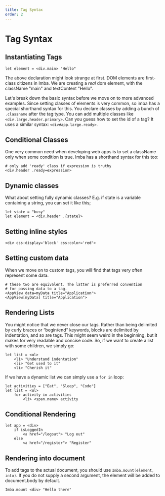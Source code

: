 ```yaml
---
title: Tag Syntax
order: 2
---
```


# Tag Syntax

## Instantiating Tags

```imba
let element = <div.main> "Hello"
```

The above declaration might look strange at first. DOM elements are first-class citizens in Imba. We are creating a *real* dom element, with the className "main" and textContent "Hello".

Let's break down the basic syntax before we move on to more advanced examples. Since setting classes of elements is very common, so imba has a special shorthand syntax for this. You declare classes by adding a bunch of `.classname` after the tag type. You can add multiple classes like `<div.large.header.primary>`. Can you guess how to set the id of a tag? It uses a similar syntax: `<div#app.large.ready>`.


## Conditional Classes

One very common need when developing web apps is to set a className only when some condition is true. Imba has a shorthand syntax for this too:

```imba
# only add 'ready' class if expression is truthy
<div.header .ready=expression>
```


## Dynamic classes

What about setting fully dynamic classes? E.g. if state is a variable containing a string, you can set it like this;

```imba
let state = "busy"
let element = <div.header .{state}>
```


## Setting inline styles

```imba
<div css:display='block' css:color='red'>
```


## Setting custom data

When we move on to custom tags, you will find that tags very often represent some data.

```imba
# these two are equivalent. The latter is preferred convention
# for passing data to a tag. 
<AppView data=myData title="Application"> 
<AppView[myData] title="Application">
```


## Rendering Lists

You might notice that we never close our tags. Rather than being delimited by curly braces or “begin/end” keywords, blocks are delimited by indentation, and so are tags. This might seem weird in the beginning, but it makes for very readable and concise code. So, if we want to create a list with some children, we simply go:

```imba
let list = <ul>
    <li> "Understand indentation"
    <li> "Get used to it"
    <li> "Cherish it"
```

If we have a dynamic list we can simply use a `for in` loop:

```imba
let activities = ["Eat", "Sleep", "Code"]
let list = <ul>
    for activity in activities
        <li> <span.name> activity
```

## Conditional Rendering

```imba
let app = <div>
    if isLoggedIn
        <a href="/logout"> "Log out"
    else
        <a href="/register"> "Register"
```

## Rendering into document

To add tags to the actual document, you should use `Imba.mount(element, into)`. If you do not supply a second argument, the element will be added to document.body by default.

```
Imba.mount <div> "Hello there"
```

